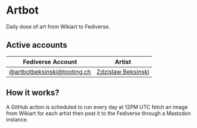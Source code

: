 # Artbot
Daily dose of art from Wikiart to Fediverse.


## Active accounts
| Fediverse Account          	| Artist 	|
|------------------	|--------	|
| [@artbotbeksinski@tooting.ch](https://tooting.ch/@artbotbeksinski) 	| [Zdzislaw Beksinski](https://www.wikiart.org/en/zdzislaw-beksinski)   	|


## How it works?
A GitHub action is scheduled to run every day at 12PM UTC fetch an image from Wikiart for each artist then post it to the Fediverse through a Mastodon instance.